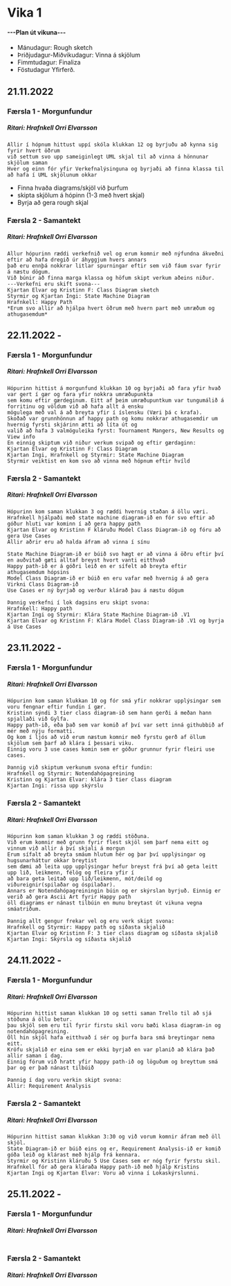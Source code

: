 # Vika 1

#### ---Plan út vikuna---
- Mánudagur: Rough sketch
- Þriðjudagur-Miðvikudagur: Vinna á skjölum
- Fimmtudagur: Finaliza
- Föstudagur Yfirferð.

## 21.11.2022
### Færsla 1 - Morgunfundur
##### Ritari: Hrafnkell Orri Elvarsson
```
Allir í hópnum hittust uppí skóla klukkan 12 og byrjuðu að kynna sig fyrir hvert öðrum
við settum svo upp sameiginlegt UML skjal til að vinna á hönnunar skjölum saman
Hver og einn fór yfir Verkefnalýsinguna og byrjaði að finna klassa til að hafa í UML skjölunum okkar
```
- Finna hvaða diagrams/skjöl við þurfum
- skipta skjölum á hópinn (1-3 með hvert skjal)
- Byrja að gera rough skjal


### Færsla 2 - Samantekt
##### Ritari: Hrafnkell Orri Elvarsson
```
Allur hópurinn ræddi verkefnið vel og erum komnir með nýfundna ákveðni eftir að hafa dregið úr áhyggjum hvers annars
það eru ennþá nokkrar litlar spurningar eftir sem við fáum svar fyrir á næstu dögum.
Við búnir að finna marga klassa og höfum skipt verkum aðeins niður.
---Verkefni eru skift svona---
Kjartan Elvar og Kristinn F: Class Diagram sketch
Styrmir og Kjartan Ingi: State Machine Diagram
Hrafnkell: Happy Path
*Erum svo allir að hjálpa hvert öðrum með hvern part með umræðum og athugasemdum*
```


## 22.11.2022 - 
### Færsla 1 - Morgunfundur
##### Ritari: Hrafnkell Orri Elvarsson
```
Hópurinn hittist á morgunfund klukkan 10 og byrjaði að fara yfir hvað var gert í gær og fara yfir nokkra umræðupunkta
sem komu eftir gærdeginum. Eitt af þeim umræðupuntkum var tungumálið á forritinu og völdum við að hafa allt á ensku 
mögulega með val á að breyta yfir í íslensku (Væri þá c krafa).
Skoðað var grunnhönnun af happy path og komu nokkrar athugasemdir um hvernig fyrsti skjárinn ætti að líta út og 
valið að hafa 3 valmöguleika fyrst: Tournament Mangers, New Results og View info
En einnig skiptum við niður verkum svipað og eftir gærdaginn:
Kjartan Elvar og Kristinn F: Class Diagram
Kjartan Ingi, Hrafnkell og Styrmir: State Machine Diagram
Styrmir veiktist en kom svo að vinna með hópnum eftir hvíld
```

### Færsla 2 - Samantekt
##### Ritari: Hrafnkell Orri Elvarsson
```
Hópurinn kom saman klukkan 3 og ræddi hvernig staðan á öllu væri.
Hrafnkell hjálpaði með state machine diagram-ið en fór svo eftir að góður hluti var kominn í að gera happy path
Kjartan Elvar og Kristinn F kláruðu Model Class Diagram-ið og fóru að gera Use Cases
Allir aðrir eru að halda áfram að vinna í sínu

State Machine Diagram-ið er búið svo hægt er að vinna á öðru eftir því en auðvitað gæti alltaf breyst hvort vanti eitthvað
Happy path-ið er á góðri leið en er sífelt að breyta eftir athugasemdum hópsins
Model Class Diagram-ið er búið en eru vafar með hvernig á að gera Virkni Class Diagram-ið
Use Cases er ný byrjað og verður klárað þau á næstu dögum

Þannig verkefni í lok dagsins eru skipt svona:
Hrafnkell: Happy path
Kjartan Ingi og Styrmir: Klára State Machine Diagram-ið .V1
Kjartan Elvar og Kristinn F: Klára Model Class Diagram-ið .V1 og byrja á Use Cases
```


## 23.11.2022 - 
### Færsla 1 - Morgunfundur
##### Ritari: Hrafnkell Orri Elvarsson
```
Hópurinn kom saman klukkan 10 og fór smá yfir nokkrar upplýsingar sem voru fengnar eftir fundin í gær.
Kristinn sýndi 3 tier class diagram-ið sem hann gerði á meðan hann spjallaði við Gylfa.
Happy path-ið, eða það sem var komið af því var sett inná githubbið af mér með nýju formatti.
Og kom í ljós að við erum næstum komnir með fyrstu gerð af öllum skjölum sem þarf að klára í þessari viku.
Einnig voru 3 use cases komin sem er góður grunnur fyrir fleiri use cases.

Þannig við skiptum verkunum svona eftir fundin:
Hrafnkell og Styrmir: Notendahópagreining
Kristinn og Kjartan Elvar: klára 3 tier class diagram
Kjartan Ingi: rissa upp skýrslu
```

### Færsla 2 - Samantekt
##### Ritari: Hrafnkell Orri Elvarsson
```
Hópurinn kom saman klukkan 3 og ræddi stöðuna.
Við erum komnir með grunn fyrir flest skjöl sem þarf nema eitt og vinnum við allir á því skjali á morgun
Erum sífalt að breyta smáum hlutum hér og þar því upplýsingar og hugsunarháttur okkar breytist
sem dæmi að leita upp upplýsingar hefur breyst frá því að geta leitt upp lið, leikmenn, félög og fleira yfir í
að bara geta leitað upp lið/leikmenn, mót/deild og viðureignir(spilaðar og óspilaðar).
Annars er Notendahópagreiningin búin og er skýrslan byrjuð. Einnig er verið að gera Ascii Art fyrir Happy path
öll diagrams er nánast tilbúin en munu breytast út vikuna vegna smáatriðum.

Þannig allt gengur frekar vel og eru verk skipt svona:
Hrafnkell og Styrmir: Happy path og síðasta skjalið
Kjartan Elvar og Kristinn F: 3 tier class diagram og síðasta skjalið
Kjartan Ingi: Skýrsla og síðasta skjalið
```


## 24.11.2022 - 
### Færsla 1 - Morgunfundur
##### Ritari: Hrafnkell Orri Elvarsson
```
Hópurinn hittist saman klukkan 10 og setti saman Trello til að sjá stöðuna á öllu betur.
þau skjöl sem eru til fyrir firstu skil voru bæði klasa diagram-in og notendahópagreining.
Öll hin skjöl hafa eitthvað í sér og þurfa bara smá breytingar nema eitt.
Kröfu skjalið er eina sem er ekki byrjað en var planið að klára það allir saman í dag.
Einnig fórum við hratt yfir happy path-ið og löguðum og breyttum smá þar og er það nánast tilbúið

Þannig í dag voru verkin skipt svona:
Allir: Requirement Analysis
```

### Færsla 2 - Samantekt
##### Ritari: Hrafnkell Orri Elvarsson
```
Hópurinn hittist saman klukkan 3:30 og við vorum komnir áfram með öll skjöl.
State Diagram-ið er búið eins og er, Requirement Analysis-ið er komið góða leið og klárast með hjálp frá kennara.
Styrmir og Kristinn kláruðu 5 Use Cases sem er nóg fyrir fyrstu skil.
Hrafnkell fór að gera kláraða Happy path-ið með hjálp Kristins
Kjartan Ingi og Kjartan Elvar: Voru að vinna í Lokaskýrslunni.
```


## 25.11.2022 - 
### Færsla 1 - Morgunfundur
##### Ritari: Hrafnkell Orri Elvarsson
```

```

### Færsla 2 - Samantekt
##### Ritari: Hrafnkell Orri Elvarsson
```

```
